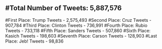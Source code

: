 #Total Number of Tweets: 5,887,576 
---
#First Place: Trump Tweets - 2,575,493
#Second Place: Cruz Tweets - 907,784
#Third Place: Clinton Tweets - 736,991
#Fourth Place: Rubio Tweets - 733,118
#Fifth Place: Sanders Tweets - 507,860
#Sixth Place: Kasich Tweets - 198,603
#Seventh Place: Carson Tweets - 128,903
#Last Place: Jeb! Tweets - 98,836
